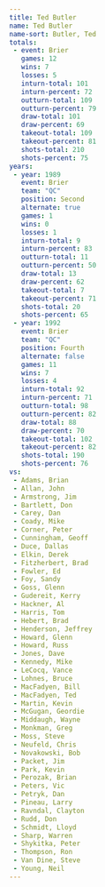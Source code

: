 ```yaml
---
title: Ted Butler
name: Ted Butler
name-sort: Butler, Ted
totals:
 - event: Brier
   games: 12
   wins: 7
   losses: 5
   inturn-total: 101
   inturn-percent: 72
   outturn-total: 109
   outturn-percent: 79
   draw-total: 101
   draw-percent: 69
   takeout-total: 109
   takeout-percent: 81
   shots-total: 210
   shots-percent: 75
years:
 - year: 1989
   event: Brier
   team: "QC"
   position: Second
   alternate: true
   games: 1
   wins: 0
   losses: 1
   inturn-total: 9
   inturn-percent: 83
   outturn-total: 11
   outturn-percent: 50
   draw-total: 13
   draw-percent: 62
   takeout-total: 7
   takeout-percent: 71
   shots-total: 20
   shots-percent: 65
 - year: 1992
   event: Brier
   team: "QC"
   position: Fourth
   alternate: false
   games: 11
   wins: 7
   losses: 4
   inturn-total: 92
   inturn-percent: 71
   outturn-total: 98
   outturn-percent: 82
   draw-total: 88
   draw-percent: 70
   takeout-total: 102
   takeout-percent: 82
   shots-total: 190
   shots-percent: 76
vs:
 - Adams, Brian
 - Allan, John
 - Armstrong, Jim
 - Bartlett, Don
 - Carey, Dan
 - Coady, Mike
 - Corner, Peter
 - Cunningham, Geoff
 - Duce, Dallas
 - Elkin, Derek
 - Fitzherbert, Brad
 - Fowler, Ed
 - Foy, Sandy
 - Goss, Glenn
 - Gudereit, Kerry
 - Hackner, Al
 - Harris, Tom
 - Hebert, Brad
 - Henderson, Jeffrey
 - Howard, Glenn
 - Howard, Russ
 - Jones, Dave
 - Kennedy, Mike
 - LeCocq, Vance
 - Lohnes, Bruce
 - MacFadyen, Bill
 - MacFadyen, Ted
 - Martin, Kevin
 - McGugan, Geordie
 - Middaugh, Wayne
 - Monkman, Greg
 - Moss, Steve
 - Neufeld, Chris
 - Novakowski, Bob
 - Packet, Jim
 - Park, Kevin
 - Perozak, Brian
 - Peters, Vic
 - Petryk, Dan
 - Pineau, Larry
 - Ravndal, Clayton
 - Rudd, Don
 - Schmidt, Lloyd
 - Sharp, Warren
 - Shykitka, Peter
 - Thompson, Ron
 - Van Dine, Steve
 - Young, Neil
---
```

